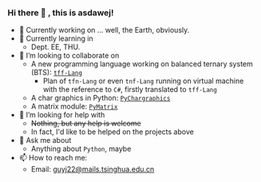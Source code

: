 ### Hi there 👋 , this is asdawej!

- 🔭 Currently working on ... well, the Earth, obviously.
- 🌱 Currently learning in 
  - Dept. EE, THU.
- 👯 I’m looking to collaborate on
  - A new programming language working on balanced ternary system (BTS): [`tff-Lang`](https://github.com/asdawej/tff-Lang)
    - Plan of `tfn-Lang` or even `tnf-Lang` running on virtual machine with the reference to `C#`, firstly translated to `tff-Lang`
  - A char graphics in Python: [`PyChargraphics`](https://github.com/asdawej/pygraphics_char)
  - A matrix module: [`PyMatrix`](https://github.com/asdawej/PyMatrix)
- 🤔 I’m looking for help with
  - <del>Nothing, but any help is welcome</del>
  - In fact, I'd like to be helped on the projects above
- 💬 Ask me about
  - Anything about `Python`, maybe
- 📫 How to reach me:
  - Email: guyj22@mails.tsinghua.edu.cn
